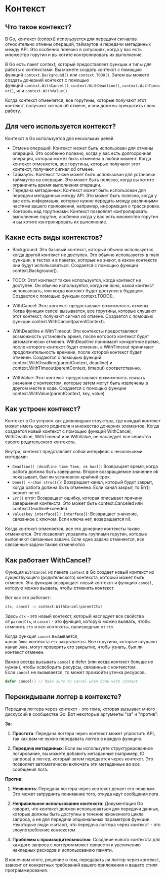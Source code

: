 # Контекст

## Что такое контекст?[​](https://golangreview.ru/docs/knowledge/golang/%D0%9F%D0%B0%D1%80%D0%B0%D0%BB%D0%BB%D0%B5%D0%BB%D1%8C%D0%BD%D0%BE%D1%81%D1%82%D1%8C%20%D0%B8%20%D0%BA%D0%BE%D0%BD%D0%BA%D1%83%D1%80%D0%B5%D0%BD%D1%82%D0%BD%D0%BE%D1%81%D1%82%D1%8C/context#%D1%87%D1%82%D0%BE-%D1%82%D0%B0%D0%BA%D0%BE%D0%B5-%D0%BA%D0%BE%D0%BD%D1%82%D0%B5%D0%BA%D1%81%D1%82 "Прямая ссылка на Что такое контекст?")

В Go, контекст (context) используется для передачи сигналов относительно отмены операций, таймаутов и передачи метаданных между API. Это особенно полезно в ситуациях, когда у вас есть множество горутин и вы хотите контролировать их выполнение.

В Go есть пакет context, который предоставляет функции и типы для работы с контекстами. Вы можете создать контекст с помощью функций `context.Background()` или `context.TODO()`. Затем вы можете создать дочерний контекст с помощью функций `context.WithCancel()`, `context.WithDeadline()`, `context.WithTimeout()`, или `context.WithValue()`.

Когда контекст отменяется, все горутины, которые получают этот контекст, получают сигнал об отмене, и они должны прекратить свою работу.

## Для чего используется контекст?[​](https://golangreview.ru/docs/knowledge/golang/%D0%9F%D0%B0%D1%80%D0%B0%D0%BB%D0%BB%D0%B5%D0%BB%D1%8C%D0%BD%D0%BE%D1%81%D1%82%D1%8C%20%D0%B8%20%D0%BA%D0%BE%D0%BD%D0%BA%D1%83%D1%80%D0%B5%D0%BD%D1%82%D0%BD%D0%BE%D1%81%D1%82%D1%8C/context#%D0%B4%D0%BB%D1%8F-%D1%87%D0%B5%D0%B3%D0%BE-%D0%B8%D1%81%D0%BF%D0%BE%D0%BB%D1%8C%D0%B7%D1%83%D0%B5%D1%82%D1%81%D1%8F-%D0%BA%D0%BE%D0%BD%D1%82%D0%B5%D0%BA%D1%81%D1%82 "Прямая ссылка на Для чего используется контекст?")

Контекст в Go используется для нескольких целей:

- Отмена операций: Контекст может быть использован для отмены операций. Это особенно полезно, когда у вас есть долгосрочная операция, которая может быть отменена в любой момент. Когда контекст отменяется, все горутины, которые получают этот контекст, получают сигнал об отмене.
- Таймауты: Контекст также может быть использован для установки таймаутов на операции. Это может быть полезно, когда вы хотите ограничить время выполнения операции.
- Передача метаданных: Контекст может быть использован для передачи метаданных между API. Это может быть полезно, когда у вас есть информация, которую нужно передать между различными частями вашего приложения, например, информация о трассировке.
- Контроль над горутинами: Контекст позволяет контролировать выполнение горутин, особенно когда у вас есть множество горутин и вы хотите контролировать их выполнение.

## Какие есть виды контекстов?[​](https://golangreview.ru/docs/knowledge/golang/%D0%9F%D0%B0%D1%80%D0%B0%D0%BB%D0%BB%D0%B5%D0%BB%D1%8C%D0%BD%D0%BE%D1%81%D1%82%D1%8C%20%D0%B8%20%D0%BA%D0%BE%D0%BD%D0%BA%D1%83%D1%80%D0%B5%D0%BD%D1%82%D0%BD%D0%BE%D1%81%D1%82%D1%8C/context#%D0%BA%D0%B0%D0%BA%D0%B8%D0%B5-%D0%B5%D1%81%D1%82%D1%8C-%D0%B2%D0%B8%D0%B4%D1%8B-%D0%BA%D0%BE%D0%BD%D1%82%D0%B5%D0%BA%D1%81%D1%82%D0%BE%D0%B2 "Прямая ссылка на Какие есть виды контекстов?")

- Background: Это базовый контекст, который обычно используется, когда другой контекст не доступен. Это обычно используется в main функции, в тестах и в пакетах, которые не знают, в каком контексте они будут использоваться. Создается с помощью функции context.Background().

- TODO: Этот контекст также используется, когда контекст не доступен. Он обычно используется, когда не ясно, какой контекст использовать, или когда контекст будет доступен в будущем. Создается с помощью функции context.TODO().

- WithCancel: Этот контекст предоставляет возможность отмены. Когда функция cancel вызывается, все горутины, которые слушают этот контекст, получают сигнал об отмене. Создается с помощью функции context.WithCancel(parentContext).

- WithDeadline и WithTimeout: Эти контексты предоставляют возможность установить время, после которого контекст будет автоматически отменен. WithDeadline принимает конкретное время, после которого контекст будет отменен, а WithTimeout принимает продолжительность времени, после которой контекст будет отменен. Создаются с помощью функций context.WithDeadline(parentContext, deadline) и context.WithTimeout(parentContext, timeout) соответственно.

- WithValue: Этот контекст предоставляет возможность связать значения с контекстом, которые затем могут быть извлечены в другом месте в коде. Создается с помощью функции context.WithValue(parentContext, key, value).

## Как устроен контекст?[​](https://golangreview.ru/docs/knowledge/golang/%D0%9F%D0%B0%D1%80%D0%B0%D0%BB%D0%BB%D0%B5%D0%BB%D1%8C%D0%BD%D0%BE%D1%81%D1%82%D1%8C%20%D0%B8%20%D0%BA%D0%BE%D0%BD%D0%BA%D1%83%D1%80%D0%B5%D0%BD%D1%82%D0%BD%D0%BE%D1%81%D1%82%D1%8C/context#%D0%BA%D0%B0%D0%BA-%D1%83%D1%81%D1%82%D1%80%D0%BE%D0%B5%D0%BD-%D0%BA%D0%BE%D0%BD%D1%82%D0%B5%D0%BA%D1%81%D1%82 "Прямая ссылка на Как устроен контекст?")

Контекст в Go устроен как древовидная структура, где каждый контекст может иметь одного родителя и множество дочерних элементов. Когда создается новый контекст с помощью функций WithCancel, WithDeadline, WithTimeout или WithValue, он наследует все свойства своего родительского контекста.

Внутри, контекст представляет собой интерфейс с несколькими методами:

- `Deadline() (deadline time.Time, ok bool)`: Возвращает время, когда работа должна быть завершена. Второе возвращаемое значение ok показывает, был ли установлен крайний срок.
- `Done() <-chan struct{}`: Возвращает канал, который будет закрыт, когда работа должна быть отменена. Если канал закрыт, то Err() вернет не nil.
- `Err()` error: Возвращает ошибку, которая описывает причину завершения контекста. Это может быть context.Canceled или context.DeadlineExceeded.
- `Value(key interface{}) interface{}`: Возвращает значение, связанное с ключом. Если ключа нет, возвращается nil.

Когда контекст отменяется, все его дочерние контексты также отменяются. Это позволяет управлять группами горутин, которые выполняют связанные задачи. Если одна задача отменяется, все связанные задачи также отменяются

## Как работает WithCancel?[​](https://golangreview.ru/docs/knowledge/golang/%D0%9F%D0%B0%D1%80%D0%B0%D0%BB%D0%BB%D0%B5%D0%BB%D1%8C%D0%BD%D0%BE%D1%81%D1%82%D1%8C%20%D0%B8%20%D0%BA%D0%BE%D0%BD%D0%BA%D1%83%D1%80%D0%B5%D0%BD%D1%82%D0%BD%D0%BE%D1%81%D1%82%D1%8C/context#%D0%BA%D0%B0%D0%BA-%D1%80%D0%B0%D0%B1%D0%BE%D1%82%D0%B0%D0%B5%D1%82-withcancel "Прямая ссылка на Как работает WithCancel?")

Функция `WithCancel` из пакета `context` в Go создает новый контекст из существующего (родительского) контекста, который может быть отменен. Эта функция возвращает новый контекст и функцию `cancel`, которую можно вызвать, чтобы отменить контекст.

Вот как это работает:

```go
ctx, cancel := context.WithCancel(parentCtx)
```

Здесь `ctx` - это новый контекст, который наследует все свойства от `parentCtx`, и `cancel` - это функция, которую можно вызвать, чтобы отменить `ctx` и все контексты, производные от `ctx`.

Когда функция `cancel` вызывается, канал `Done` контекста `ctx` закрывается. Все горутины, которые слушают канал `Done`, могут проверить его закрытие, чтобы узнать, был ли контекст отменен.

Важно всегда вызывать `cancel` в defer (или когда контекст больше не нужен), чтобы освободить ресурсы, связанные с контекстом. Если `cancel` не вызывается, то может произойти утечка ресурсов.

```go
defer cancel() // Make sure to cancel when done with context
```

## Перекидывали логгер в контексте?[​](https://golangreview.ru/docs/knowledge/golang/%D0%9F%D0%B0%D1%80%D0%B0%D0%BB%D0%BB%D0%B5%D0%BB%D1%8C%D0%BD%D0%BE%D1%81%D1%82%D1%8C%20%D0%B8%20%D0%BA%D0%BE%D0%BD%D0%BA%D1%83%D1%80%D0%B5%D0%BD%D1%82%D0%BD%D0%BE%D1%81%D1%82%D1%8C/context#%D0%BF%D0%B5%D1%80%D0%B5%D0%BA%D0%B8%D0%B4%D1%8B%D0%B2%D0%B0%D0%BB%D0%B8-%D0%BB%D0%BE%D0%B3%D0%B3%D0%B5%D1%80-%D0%B2-%D0%BA%D0%BE%D0%BD%D1%82%D0%B5%D0%BA%D1%81%D1%82%D0%B5 "Прямая ссылка на Перекидывали логгер в контексте?")

Передача логгера через контекст - это тема, которая вызывает много дискуссий в сообществе Go. Вот некоторые аргументы "за" и "против":

**За:**

1. **Простота**: Передача логгера через контекст может упростить API, так как вам не нужно передавать логгер в каждую функцию.

2. **Передача метаданных**: Если вы используете структурированное логирование, вы можете добавить метаданные (например, ID запроса) в логгер, который затем передается через контекст. Это позволяет автоматически включать эти метаданные во все сообщения лога.


**Против:**

1. **Неявность**: Передача логгера через контекст делает его неявным. Это может затруднить понимание того, откуда идут сообщения лога.

2. **Неправильное использование контекста**: Документация Go говорит, что контекст должен использоваться для передачи данных, которые должны быть доступны в течение жизненного цикла запроса, а не для передачи опциональных параметров функции. Некоторые люди считают, что передача логгера через контекст - это злоупотребление контекстом.

3. **Проблемы с производительностью**: Создание нового контекста для каждого запроса с логгером может привести к увеличению накладных расходов и использованию памяти.


В конечном итоге, решение о том, передавать ли логгер через контекст, зависит от конкретных требований вашего приложения и вашего стиля программирования.